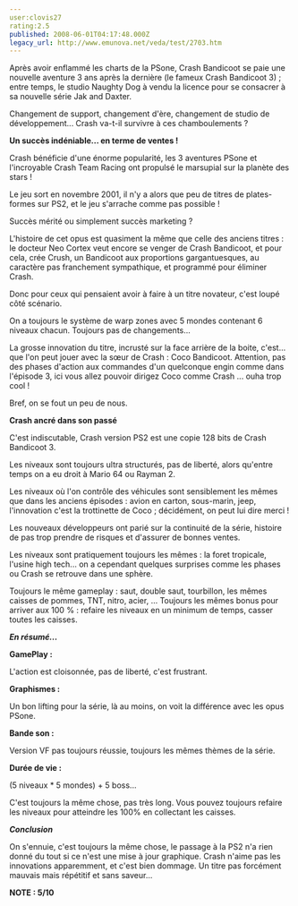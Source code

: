 ```yaml
---
user:clovis27
rating:2.5
published: 2008-06-01T04:17:48.000Z
legacy_url: http://www.emunova.net/veda/test/2703.htm
---
```

Après avoir enflammé les charts de la PSone, Crash Bandicoot se paie une nouvelle aventure 3 ans après la dernière (le fameux Crash Bandicoot 3) ; entre temps, le studio Naughty Dog à vendu la licence pour se consacrer à sa nouvelle série Jak and Daxter.  

Changement de support, changement d'ère, changement de studio de développement... Crash va-t-il survivre à ces chamboulements ?  

  

**Un succès indéniable... en terme de ventes !**  

  

Crash bénéficie d'une énorme popularité, les 3 aventures PSone et l'incroyable Crash Team Racing ont propulsé le marsupial sur la planète des stars !  

Le jeu sort en novembre 2001, il n'y a alors que peu de titres de plates-formes sur PS2, et le jeu s'arrache comme pas possible !  

Succès mérité ou simplement succès marketing ?  

  

L'histoire de cet opus est quasiment la même que celle des anciens titres : le docteur Neo Cortex veut encore se venger de Crash Bandicoot, et pour cela, crée Crush, un Bandicoot aux proportions gargantuesques, au caractère pas franchement sympathique, et programmé pour éliminer Crash.  

Donc pour ceux qui pensaient avoir à faire à un titre novateur, c'est loupé côté scénario.  

  

On a toujours le système de warp zones avec 5 mondes contenant 6 niveaux chacun. Toujours pas de changements...  

La grosse innovation du titre, incrusté sur la face arrière de la boite, c'est... que l'on peut jouer avec la sœur de Crash : Coco Bandicoot. Attention, pas des phases d'action aux commandes d'un quelconque engin comme dans l'épisode 3, ici vous allez pouvoir dirigez Coco comme Crash ... ouha trop cool !  

Bref, on se fout un peu de nous.  

  

**Crash ancré dans son passé**  

  

C'est indiscutable, Crash version PS2 est une copie 128 bits de Crash Bandicoot 3\.  

Les niveaux sont toujours ultra structurés, pas de liberté, alors qu'entre temps on a eu droit à Mario 64 ou Rayman 2\.  

Les niveaux où l'on contrôle des véhicules sont sensiblement les mêmes que dans les anciens épisodes : avion en carton, sous-marin, jeep, l'innovation c'est la trottinette de Coco ; décidément, on peut lui dire merci !  

  

Les nouveaux développeurs ont parié sur la continuité de la série, histoire de pas trop prendre de risques et d'assurer de bonnes ventes.  

  

Les niveaux sont pratiquement toujours les mêmes : la foret tropicale, l'usine high tech... on a cependant quelques surprises comme les phases ou Crash se retrouve dans une sphère.  

  

Toujours le même gameplay : saut, double saut, tourbillon, les mêmes caisses de pommes, TNT, nitro, acier, ... Toujours les mêmes bonus pour arriver aux 100 % : refaire les niveaux en un minimum de temps, casser toutes les caisses.  

  

**_En résumé..._**  

  

**GamePlay :**  

L'action est cloisonnée, pas de liberté, c'est frustrant.  

  

**Graphismes :**  

Un bon lifting pour la série, là au moins, on voit la différence avec les opus PSone.  

  

**Bande son :**  

Version VF pas toujours réussie, toujours les mêmes thèmes de la série.  

  

**Durée de vie :**  

(5 niveaux \* 5 mondes) + 5 boss...  

C'est toujours la même chose, pas très long. Vous pouvez toujours refaire les niveaux pour atteindre les 100% en collectant les caisses.  

  

**_Conclusion_**  

On s'ennuie, c'est toujours la même chose, le passage à la PS2 n'a rien donné du tout si ce n'est une mise à jour graphique. Crash n'aime pas les innovations apparemment, et c'est bien dommage. Un titre pas forcément mauvais mais répétitif et sans saveur...  

  

**NOTE : 5/10**